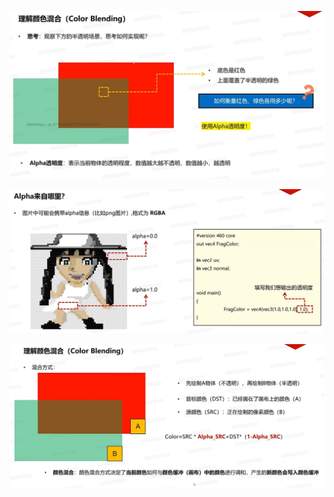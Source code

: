 ![输入图片说明](/imgs/2025-02-09/wwIrPFJqrCqPUI3f.png)

![输入图片说明](/imgs/2025-02-09/M2cmKZDTB2hzYRUb.png)

![输入图片说明](/imgs/2025-02-09/4nwcUZKuakqegXwQ.png)
<!--stackedit_data:
eyJoaXN0b3J5IjpbMTczMzQ0ODczOCwtODk2MjE4MTE5LC0yMD
g4NzQ2NjEyXX0=
-->